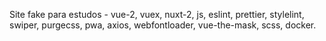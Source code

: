 Site fake para estudos - vue-2, vuex, nuxt-2, js, eslint, prettier, stylelint, swiper, purgecss, pwa, axios, webfontloader, vue-the-mask, scss, docker.

